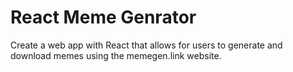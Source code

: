 # React Meme Genrator

Create a web app with React that allows for users to generate and download memes using the memegen.link website.
